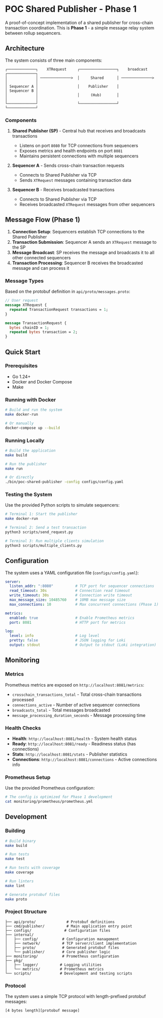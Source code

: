 # POC Shared Publisher - Phase 1

A proof-of-concept implementation of a shared publisher for cross-chain transaction coordination. This is **Phase 1** -
a simple message relay system between rollup sequencers.

## Architecture

The system consists of three main components:

```
┌─────────────┐    XTRequest     ┌─────────────────┐    broadcast    ┌─────────────┐
│             │ ──────────────>  │     Shared      │ ──────────────>  │             │
│ Sequencer A │                  │    Publisher    │                  │ Sequencer B │
│             │                  │     (Hub)       │                  │             │
└─────────────┘                  └─────────────────┘                  └─────────────┘
```

### Components

1. **Shared Publisher (SP)** - Central hub that receives and broadcasts transactions
    - Listens on port `8080` for TCP connections from sequencers
    - Exposes metrics and health endpoints on port `8081`
    - Maintains persistent connections with multiple sequencers

2. **Sequencer A** - Sends cross-chain transaction requests
    - Connects to Shared Publisher via TCP
    - Sends `XTRequest` messages containing transaction data

3. **Sequencer B** - Receives broadcasted transactions
    - Connects to Shared Publisher via TCP
    - Receives broadcasted `XTRequest` messages from other sequencers

## Message Flow (Phase 1)

1. **Connection Setup**: Sequencers establish TCP connections to the Shared Publisher
2. **Transaction Submission**: Sequencer A sends an `XTRequest` message to the SP
3. **Message Broadcast**: SP receives the message and broadcasts it to all other connected sequencers
4. **Transaction Processing**: Sequencer B receives the broadcasted message and can process it

### Message Types

Based on the protobuf definition in `api/proto/messages.proto`:

```protobuf
// User request
message XTRequest {
  repeated TransactionRequest transactions = 1;
}

message TransactionRequest {
  bytes chainID = 1;
  repeated bytes transaction = 2;
}
```

## Quick Start

### Prerequisites

- Go 1.24+
- Docker and Docker Compose
- Make

### Running with Docker

```bash
# Build and run the system
make docker-run

# Or manually
docker-compose up --build
```

### Running Locally

```bash
# Build the application
make build

# Run the publisher
make run

# Or directly
./bin/poc-shared-publisher -config configs/config.yaml
```

### Testing the System

Use the provided Python scripts to simulate sequencers:

```bash
# Terminal 1: Start the publisher
make docker-run

# Terminal 2: Send a test transaction
python3 scripts/send_request.py

# Terminal 3: Run multiple clients simulation
python3 scripts/multiple_clients.py
```

## Configuration

The system uses a YAML configuration file (`configs/config.yaml`):

```yaml
server:
  listen_addr: ":8080"          # TCP port for sequencer connections
  read_timeout: 30s             # Connection read timeout
  write_timeout: 30s            # Connection write timeout
  max_message_size: 10485760    # 10MB max message size
  max_connections: 10           # Max concurrent connections (Phase 1)

metrics:
  enabled: true                 # Enable Prometheus metrics
  port: 8081                    # HTTP port for metrics

log:
  level: info                   # Log level
  pretty: false                 # JSON logging for Loki
  output: stdout                # Output to stdout (Loki integration)
```

## Monitoring

### Metrics

Prometheus metrics are exposed on `http://localhost:8081/metrics`:

- `crosschain_transactions_total` - Total cross-chain transactions processed
- `connections_active` - Number of active sequencer connections
- `broadcasts_total` - Total messages broadcasted
- `message_processing_duration_seconds` - Message processing time

### Health Checks

- **Health**: `http://localhost:8081/health` - System health status
- **Ready**: `http://localhost:8081/ready` - Readiness status (has connections)
- **Stats**: `http://localhost:8081/stats` - Publisher statistics
- **Connections**: `http://localhost:8081/connections` - Active connections info

### Prometheus Setup

Use the provided Prometheus configuration:

```bash
# The config is optimized for Phase 1 development
cat monitoring/prometheus/prometheus.yml
```

## Development

### Building

```bash
# Build binary
make build

# Run tests
make test

# Run tests with coverage
make coverage

# Run linters
make lint

# Generate protobuf files
make proto
```

### Project Structure

```
├── api/proto/              # Protobuf definitions
├── cmd/publisher/          # Main application entry point
├── configs/               # Configuration files
├── internal/
│   ├── config/           # Configuration management
│   ├── network/          # TCP server/client implementation
│   ├── proto/            # Generated protobuf files
│   └── publisher/        # Core publisher logic
├── monitoring/           # Prometheus configuration
├── pkg/
│   ├── logger/          # Logging utilities
│   └── metrics/         # Prometheus metrics
└── scripts/             # Development and testing scripts
```

### Protocol

The system uses a simple TCP protocol with length-prefixed protobuf messages:

```
[4 bytes length][protobuf message]
```
